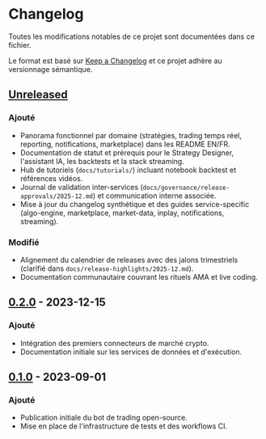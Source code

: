 # Changelog

Toutes les modifications notables de ce projet sont documentées dans ce fichier.

Le format est basé sur [Keep a Changelog](https://keepachangelog.com/fr/1.1.0/) et ce projet adhère au versionnage sémantique.

## [Unreleased]
### Ajouté
- Panorama fonctionnel par domaine (stratégies, trading temps réel, reporting, notifications, marketplace) dans les README EN/FR.
- Documentation de statut et prérequis pour le Strategy Designer, l'assistant IA, les backtests et la stack streaming.
- Hub de tutoriels (`docs/tutorials/`) incluant notebook backtest et références vidéos.
- Journal de validation inter-services (`docs/governance/release-approvals/2025-12.md`) et communication interne associée.
- Mise à jour du changelog synthétique et des guides service-specific (algo-engine, marketplace, market-data, inplay, notifications, streaming).

### Modifié
- Alignement du calendrier de releases avec des jalons trimestriels (clarifié dans `docs/release-highlights/2025-12.md`).
- Documentation communautaire couvrant les rituels AMA et live coding.

## [0.2.0] - 2023-12-15
### Ajouté
- Intégration des premiers connecteurs de marché crypto.
- Documentation initiale sur les services de données et d'exécution.

## [0.1.0] - 2023-09-01
### Ajouté
- Publication initiale du bot de trading open-source.
- Mise en place de l'infrastructure de tests et des workflows CI.

[Unreleased]: https://github.com/your-org/trading-bot-open-source/compare/v0.2.0...HEAD
[0.2.0]: https://github.com/your-org/trading-bot-open-source/releases/tag/v0.2.0
[0.1.0]: https://github.com/your-org/trading-bot-open-source/releases/tag/v0.1.0
